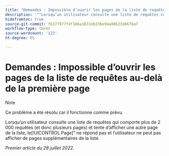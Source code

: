 ```yaml
---
title: "Demandes : Impossible d’ouvrir les pages de la liste de requêtes au-delà de la première page."
description: '""Lorsqu’un utilisateur consulte une liste de requêtes contenant plus de 2 000 requêtes (et donc plusieurs pages) et tente d’afficher une autre page de la liste, la variable [!UICONTROL Page X] ne répond pas et l’utilisateur ne peut pas afficher de pages supplémentaires de la liste."'
hidefromtoc: true
source-git-commit: fb377977f4f166a1631eb33be94a88b23d8676a7
workflow-type: tm+mt
source-wordcount: '122'
ht-degree: 0%

---
```



# Demandes : Impossible d’ouvrir les pages de la liste de requêtes au-delà de la première page

>[!NOTE]
>
> Ce problème a été résolu car il fonctionne comme prévu.

Lorsqu’un utilisateur consulte une liste de requêtes qui comporte plus de 2 000 requêtes (et donc plusieurs pages) et tente d’afficher une autre page de la liste, le[!UICONTROL Page]&quot; ne répond pas et l’utilisateur ne peut pas afficher de pages supplémentaires de la liste.

_Premier article du 28 juillet 2022._

